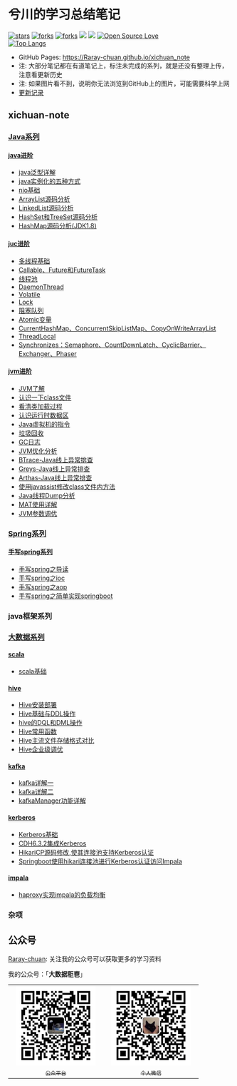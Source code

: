 # 兮川的学习总结笔记

[![stars](https://img.shields.io/github/stars/Raray-chuan/xichuan_note?color=42b883&logo=github&style=flat-square&logoColor=ffffff)](https://github.com/Raray-chuan/xichuan_note/stargazers)
[![forks](https://img.shields.io/github/forks/Raray-chuan/xichuan_note?color=42b883&logo=github&style=flat-square&logoColor=ffffff)](https://github.com/Raray-chuan/xichuan_note/network/members)
[![forks](https://img.shields.io/github/issues/Raray-chuan/xichuan_note?color=42b883&logo=github&style=flat-square&logoColor=ffffff)](https://github.com/Raray-chuan/xichuan_note/issues)
<a href="https://blog.csdn.net/zc_ad/"><img src="https://img.shields.io/badge/CSDN-博客-blue"/></a>
<a href="https://space.bilibili.com/276402816/"><img src="https://img.shields.io/badge/bilibili-哔哩哔哩-ff69b4"/></a>
[![Open Source Love](https://badges.frapsoft.com/os/v2/open-source.svg?v=103)](https://github.com/Raray-chuan/xichuan_note/)
<br>
[![Top Langs](https://github-readme-stats.vercel.app/api/top-langs/?username=Raray-chuan&layout=compact)](https://github.com/Raray-chuan/xichuan_note)
<br>

- GitHub Pages: https://Raray-chuan.github.io/xichuan_note
- 注: 大部分笔记都在有道笔记上，标注未完成的系列，就是还没有整理上传，注意看更新历史  
- 注: 如果图片看不到，说明你无法浏览到GitHub上的图片，可能需要科学上网
- [更新记录](/docs/extra-page/push-history.md)


## xichuan-note



### [Java系列](/docs/java/java-introduction.md)

#### [java进阶](/docs/java/java-extra/java-extra-introduction.md)
- [java泛型详解](/docs/java/java-extra/java泛型详解.md)
- [java实例化的五种方式](/docs/java/java-extra/java实例化的五种方式.md)
- [nio基础](/docs/java/java-extra/NIO基础.md)
- [ArrayList源码分析](/docs/java/java-extra/ArrayList源码分析.md)
- [LinkedList源码分析](/docs/java/java-extra/LinkedList源码分析.md)
- [HashSet和TreeSet源码分析](/docs/java/java-extra/HashSet和TreeSet源码分析.md)
- [HashMap源码分析(JDK1.8)](/docs/java/java-extra/HashMap源码分析(JDK1.8).md)

#### [juc进阶](/docs/java/juc/juc-introduction.md)
- [多线程基础](/docs/java/juc/多线程基础.md)
- [Callable、Future和FutureTask](/docs/java/juc/Callable、Future和FutureTask.md)
- [线程池](/docs/java/juc/线程池.md)
- [DaemonThread](/docs/java/juc/DaemonThread.md)
- [Volatile](/docs/java/juc/Volatile.md)
- [Lock](/docs/java/juc/Lock.md)
- [阻塞队列](/docs/java/juc/阻塞队列.md)
- [Atomic变量](/docs/java/juc/Atomic变量.md)
- [CurrentHashMap、ConcurrentSkipListMap、CopyOnWriteArrayList](/docs/java/juc/CurrentHashMap、ConcurrentSkipListMap、CopyOnWriteArrayList.md)
- [ThreadLocal](/docs/java/juc/ThreadLocal.md)
- [Synchronizes：Semaphore、CountDownLatch、CyclicBarrier、Exchanger、Phaser](/docs/java/juc/Synchronizes：Semaphore、CountDownLatch、CyclicBarrier、Exchanger、Phaser.md)

#### [jvm进阶](/docs/java/jvm/jvm-introduction.md)
- [JVM了解](/docs/java/jvm/JVM了解.md)
- [认识一下class文件](/docs/java/jvm/认识一下class文件.md)
- [看清类加载过程](/docs/java/jvm/看清类加载过程.md)
- [认识运行时数据区](/docs/java/jvm/认识运行时数据区.md)
- [Java虚拟机的指令](/docs/java/jvm/Java虚拟机的指令.md)
- [垃圾回收](/docs/java/jvm/垃圾回收.md)
- [GC日志](/docs/java/jvm/GC日志.md)
- [JVM优化分析](/docs/java/jvm/JVM优化分析.md)
- [BTrace-Java线上异常排查](/docs/java/jvm/BTrace-Java线上异常排查.md)
- [Greys-Java线上异常排查](/docs/java/jvm/Greys-Java线上异常排查.md)
- [Arthas-Java线上异常排查](/docs/java/jvm/Arthas-Java线上异常排查.md)
- [使用javassist修改class文件内方法](/docs/java/jvm/使用javassist修改class文件内方法.md)
- [Java线程Dump分析](/docs/java/jvm/Java线程Dump分析.md)
- [MAT使用详解](/docs/java/jvm/MAT使用详解.md)
- [JVM参数调优](/docs/java/jvm/JVM参数调优.md)



### [Spring系列](/docs/spring/spring-introduction.md)

#### [手写spring系列](/docs/spring/spring-handwrite/spring-handwrite-introduction.md)
- [手写spring之导读](/docs/spring/spring-handwrite/手写spring之导读.md)
- [手写spring之ioc](/docs/spring/spring-handwrite/手写spring之ioc.md)
- [手写spring之aop](/docs/spring/spring-handwrite/手写spring之aop.md)
- [手写spring之简单实现springboot](/docs/spring/spring-handwrite/手写spring之简单实现springboot.md)



### java框架系列



### [大数据系列](/docs/big-data/big-data-introduction.md)

#### [scala](/docs/big-data/scala/scala-introduction.md)
- [scala基础](/docs/big-data/scala/scala基础.md)

#### [hive](/docs/big-data/hive/hive-introduction.md)
- [Hive安装部署](/docs/big-data/hive/Hive安装部署.md)
- [Hive基础与DDL操作](/docs/big-data/hive/Hive基础与DDL操作.md)
- [hive的DQL和DML操作](/docs/big-data/hive/hive的DQL和DML操作.md)
- [Hive常用函数](/docs/big-data/hive/Hive常用函数.md)
- [Hive主流文件存储格式对比](/docs/big-data/hive/Hive主流文件存储格式对比.md)
- [Hive企业级调优](/docs/big-data/hive/Hive企业级调优.md)

#### [kafka](/docs/big-data/kafka/kafka-introduction.md)
- [kafka详解一](/docs/big-data/kafka/kafka详解一.md)
- [kafka详解二](/docs/big-data/kafka/kafka详解二.md)
- [kafkaManager功能详解](/docs/big-data/kafka/kafkaManager功能详解.md)

#### [kerberos](/docs/big-data/kerberos/kerberos-introduction.md)
- [Kerberos基础](/docs/big-data/kerberos/Kerberos基础.md)
- [CDH6.3.2集成Kerberos](/docs/big-data/kerberos/CDH6.3.2集成Kerberos.md)
- [HikariCP源码修改,使其连接池支持Kerberos认证](/docs/big-data/kerberos/HikariCP源码修改,使其连接池支持Kerberos认证.md)
- [Springboot使用hikari连接池进行Kerberos认证访问Impala](/docs/big-data/kerberos/Springboot使用hikari连接池进行Kerberos认证访问Impala.md)

#### [impala](/docs/big-data/impala/impala-introduction.md)
- [haproxy实现impala的负载均衡](/docs/big-data/impala/haproxy实现impala的负载均衡.md)



### 杂项




<!-- 

### [spring系列-未完成](/docs/spring/spring-introduction.md)
#### [spring基础系列-未完成](/docs/spring/spring-base-introduction.md)
- [spring基础](/docs/spring/spring-base-01.md)

#### [spring cloud系列-未完成](/docs/spring/spring-cloud-introduction.md)
- [spring cloud基础](/docs/spring/spring-cloud-01.md)

#### [手写spring系列-未完成](/docs/spring/spring-handwriting-introduction.md)
- [手写spring基础](/docs/spring/spring-handwriting-01.md)




### [java框架系列-未完成](/docs/java-frame/java-frame-introduction.md)
#### [redis-未完成](/docs/java-frame/redis-introduction.md)
- [redis基础](/docs/java-frame/redis-01.md)

#### [nginx-未完成](/docs/java-frame/nginx-introduction.md)
- [nginx基础](/docs/java-frame/nginx-01.md)

#### [zookeeper-未完成](/docs/java-frame/zookeeper-introduction.md)
- [zookeeper基础](/docs/java-frame/zookeeper-01.md)

#### [activeMQ-未完成](/docs/java-frame/activeMQ-introduction.md)
- [activeMQ基础](/docs/java-frame/activeMQ-01.md)

#### [elasticSearch-未完成](/docs/java-frame/elasticSearch-introduction.md)
- [elasticSearch基础](/docs/java-frame/elasticSearch-01.md)

#### [kettle-未完成](/docs/java-frame/kettle-introduction.md)
- [kettle基础](/docs/java-frame/kettle-01.md)

#### [zabbix-未完成](/docs/java-frame/zabbix-introduction.md)
- [zabbix基础](/docs/java-frame/zabbix-01.md)

#### [jmeter-未完成](/docs/java-frame/jmeter-introduction.md)
- [jmeter基础](/docs/java-frame/jmeter-01.md)

#### [grafana-未完成](/docs/java-frame/grafana-introduction.md)
- [grafana基础](/docs/java-frame/grafana-01.md)




### [大数据系列-未完成](/docs/big-data/big-data-introduction.md)
#### [scala-未完成](/docs/big-data/scala-introduction.md)
- [scala基础](/docs/big-data/scala-01.md)

#### [hadoop-未完成](/docs/big-data/hadoop-introduction.md)
- [hadoop基础](/docs/big-data/hadoop-01.md)

#### [hive-未完成](/docs/big-data/hive-introduction.md)
- [hive基础](/docs/big-data/hive-01.md)

#### [hbase-未完成](/docs/big-data/hbase-introduction.md)
- [hbase基础](/docs/big-data/hbase-01.md)

#### [spark-未完成](/docs/big-data/spark-introduction.md)
- [spark基础](/docs/big-data/spark-01.md)

#### [kafka-未完成](/docs/big-data/kafka-introduction.md)
- [kafka基础](/docs/big-data/kafka-01.md)

#### [flink-未完成](/docs/big-data/flink-introduction.md)
- [flink基础](/docs/big-data/flink-01.md)

#### [flume-未完成](/docs/big-data/flume-introduction.md)
- [flume基础](/docs/big-data/flume-01.md)

#### [sqoop-未完成](/docs/big-data/sqoop-introduction.md)
- [sqoop基础](/docs/big-data/sqoop-01.md)

#### [maxwell-未完成](/docs/big-data/maxwell-introduction.md)
- [maxwell基础](/docs/big-data/maxwell-01.md)

#### [azkaban-未完成](/docs/big-data/azkaban-introduction.md)
- [azkaban基础](/docs/big-data/azkaban-01.md)

#### [hue-未完成](/docs/big-data/hue-introduction.md)
- [hue基础](/docs/big-data/hue-01.md)

#### [oozie-未完成](/docs/big-data/oozie-introduction.md)
- [oozie基础](/docs/big-data/oozie-01.md)

#### [airflow-未完成](/docs/big-data/airflow-introduction.md)
- [airflow基础](/docs/big-data/airflow-01.md)

#### [impala-未完成](/docs/big-data/impala-introduction.md)
- [impala基础](/docs/big-data/impala-01.md)

#### [atlas-未完成](/docs/big-data/atlas-introduction.md)
- [atlas基础](/docs/big-data/atlas-01.md)

#### [clickhouse-未完成](/docs/big-data/clickhouse-introduction.md)
- [clickhouse基础](/docs/big-data/clickhouse-01.md)

#### [presto-未完成](/docs/big-data/presto-introduction.md)
- [presto基础](/docs/big-data/presto-01.md)

#### [druid-未完成](/docs/big-data/druid-introduction.md)
- [druid基础](/docs/big-data/druid-01.md)

#### [kylin-未完成](/docs/big-data/kylin-introduction.md)
- [kylin基础](/docs/big-data/kylin-01.md)

#### [elk-未完成](/docs/big-data/elk-introduction.md)
- [elk基础](/docs/big-data/elk-01.md)

#### [kudu-未完成](/docs/big-data/kudu-introduction.md)
- [kudu基础](/docs/big-data/kudu-01.md)



### [杂项](/docs/others/others-introduction.md)



-->


## 公众号

[Raray-chuan](https://github.com/Raray-chuan): 关注我的公众号可以获取更多的学习资料

我的公众号：「**大数据秬鬯**」

<table>
    <tr>
      <td align="center" style="width: 200px;">
        <a href="https://github.com/Raray-chuan">
           <!--<img src="./images/qrcode-for-xichuan.jpg" style="width: 180px;"><br>-->
          <img src="https://raw.githubusercontent.com/Raray-chuan/xichuan_blog_pic/main/img/inner/qrcode-for-xichuan.jpg" style="width: 180px;"><br>
          <sub>公众平台</sub>
        </a><br>
      </td>
      <td align="center" style="width: 200px;">
        <a href="https://github.com/Raray-chuan">
          <!--<img src="./images/qrcode-for-it_fushang.jpg" style="width: 180px;"><br>-->
          <img src="https://raw.githubusercontent.com/Raray-chuan/xichuan_blog_pic/main/img/inner/qrcode-for-it_fushang.jpg" style="width: 180px;"><br>
          <sub>个人微信</sub>
        </a><br>
      </td>
    </tr>
</table>

